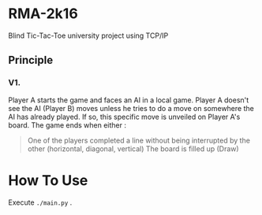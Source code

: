 # RMA-2k16
Blind Tic-Tac-Toe university project using TCP/IP

## Principle
### V1.
Player A starts the game and faces an AI in a local game. 
Player A doesn't see the AI (Player B) moves unless he tries to do a move on somewhere the AI has already played. If so, this specific move is unveiled on Player A's board.
The game ends when either :
> One of the players completed a line without being interrupted by the other (horizontal, diagonal, vertical)
> The board is filled up (Draw)

# How To Use
Execute `./main.py` .
